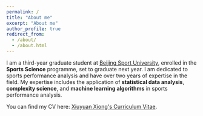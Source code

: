 ```yaml
---
permalink: /
title: "About me"
excerpt: "About me"
author_profile: true
redirect_from: 
  - /about/
  - /about.html
---
```


I am a third-year graduate student at [Beijing Sport University](https://www.bsu.edu.cn/), enrolled in the **Sports Science** programme, set to graduate next year. I am dedicated to sports performance analysis and have over two years of expertise in the field. My expertise includes the application of **statistical data analysis**, **complexity science**, and **machine learning algorithms** in sports performance analysis.

You can find my CV here: [Xiuyuan Xiong's Curriculum Vitae](../assets/curriculum_vitae.pdf).


